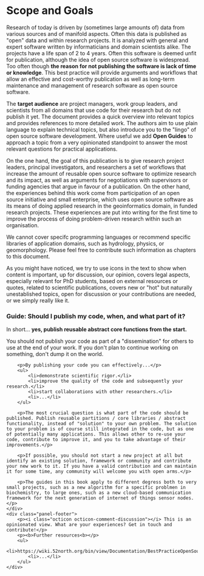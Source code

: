 # Scope and Goals

Research of today is driven by (sometimes large amounts of) data from various sources and of manifold aspects. Often this data is published as "open" data and within research projects. It is analyzed with general and expert software written by informaticians and domain scientists alike. The projects have a life span of 2 to 4 years. Often this software is deemed unfit for publication, although the idea of open source software is widespread. Too often though **the reason for not publishing the software is lack of time or knowledge**. This best practice will provide arguments and workflows that allow an effective and cost-worthy publication as well as long-term maintenance and management of research software as open source software.

The **target audience** are project managers, work group leaders, and scientists from all domains that use code for their research but do not publish it yet. The document provides a quick overview into relevant topics and provides references to more detailed work. The authors aim to use plain language to explain technical topics, but also introduce you to the "lingo" of open source software development. Where useful we add **<i class="octicon octicon-megaphone"></i> Open Guides** to approach a topic from a very opinionated standpoint to answer the most relevant questions for practical applications.

On the one hand, the goal of this publication is to give research project leaders, principal investigators, and researchers a set of workflows that increase the amount of reusable open source software to optimize research and its impact, as well as arguments for negotiations with supervisors or funding agencies that argue in favour of a publication.
On the other hand, the experiences behind this work come from participation of an open source initiative and small enterprise, which uses open source software as its means of doing applied research in the geoinformatics domain, in funded research projects. These experiences are put into writing for the first time to improve the process of doing problem-driven research within such an organisation.

We cannot cover specifc programming languages or recommend specific libraries of application domains, such as hydrology, physics, or geomorphology. Please feel free to <i class="octicon octicon-comment-discussion"></i> contribute such information as chapters to this document.

<!-- https://octicons.github.com/ -->
As you might have noticed, we try to use icons in the text to show when content is <i class="octicon octicon-alert"></i> important, up for <i class="octicon octicon-comment-discussion"></i> discussion, our <i class="octicon octicon-megaphone"></i> opinion, covers <i class="octicon octicon-law"></i> legal aspects, especially relevant for <i class="octicon octicon-mortar-board"></i> PhD students, based on <i class="octicon octicon-link-external"></i> external resources or <i class="octicon octicon-quote"></i> quotes, related to <i class="octicon octicon-pencil"></i> scientific publications, covers <i class="octicon octicon-pulse"></i> new or <i class="octicon octicon-flame"></i> "hot" but naturally unestablished topics, <i class="octicon octicon-comment-discussion"></i> open for discussion or your contributions are needed, or we simply <i class="octicon octicon-heart"></i> really like it.

<!-- http://styleguide.gitbook.com/ -->
<div class="panel panel-info">
    <div class="panel-heading">
        <h3 class="panel-title"><i class="octicon octicon-megaphone"></i> Guide: Should I publish my code, when, and what part of it?</h3>
    </div>
    <div class="panel-body">
        <p>In short... <b>yes, publish reusable abstract core functions from the start.</b></p>
        <p>You should not publish your code as part of a "dissemination" for others to use at the end of your work. If you don't plan to continue working on something, don't dump it on the world.</p>
        
        <p>By publishing your code you can effectively...</p>
        <ul>
            <li>demonstrate scientific rigor.</li>
            <li>improve the quality of the code and subsequently your research.</li>
            <li>start collaborations with other researchers.</li>
            <li>...</li>
        </ul>
        
        <p>The most crucial question is what part of the code should be published. Publish reusable partitions / core libraries / abstract functionality, instead of "solution" to your own problem. The solution to your problem is of course still integrated in the code, but as one of potentially many applications. This allows other to re-use your code, contribute to improve it, and you to take advantage of their improvements.</p>
        
        <p>If possible, you should not start a new project at all but identify an existing solution, framework or community and contribute your new work to it. If you have a valid contribution and can maintain it for some time, any community will welcome you with open arms.</p>
        
        <p>The guides in this book apply to different degress both to very small projects, such as a new algorithm for a specific problmen in biochemistry, to large ones, such as a new cloud-based communication framework for the next generation of internet of things sensor nodes.</p>
    </div>
    <div class="panel-footer">
        <p><i class="octicon octicon-comment-discussion"></i> This is an opinionated view. What are your experiences? Get in touch and contribute!</p>
        <p><b>Further resources<b></p>
        <ul>
            <li>https://wiki.52north.org/bin/view/Documentation/BestPracticeOpenSourceForUniversityResearchers</li>
            <li>...</li>
        </ul>
    </div>
</div>
